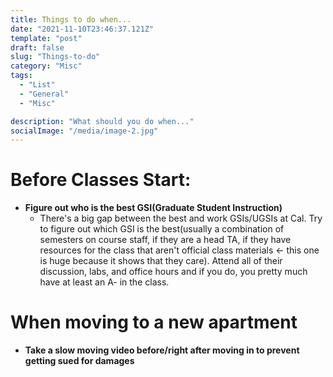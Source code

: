 ```yaml
---
title: Things to do when...
date: "2021-11-10T23:46:37.121Z"
template: "post"
draft: false
slug: "Things-to-do"
category: "Misc"
tags:
  - "List"
  - "General"
  - "Misc"

description: "What should you do when..."
socialImage: "/media/image-2.jpg"
---
```


# Before Classes Start:

- **Figure out who is the best GSI(Graduate Student Instruction)**
  - There's a big gap between the best and work GSIs/UGSIs at Cal. Try to figure out which GSI is the best(usually a combination of semesters on course staff, if they are a head TA, if they have resources for the class that aren't official class materials <- this one is huge because it shows that they care). Attend all of their discussion, labs, and office hours and if you do, you pretty much have at least an A- in the class.

# When moving to a new apartment

- **Take a slow moving video before/right after moving in to prevent getting sued for damages**
